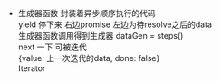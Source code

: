 * 生成器函数 封装着异步顺序执行的代码<br>
yield 停下来 右边promise 左边为待resolve之后的data<br>
生成器函数调用得到生成器 dataGen = steps()<br>
next 一下 可被迭代<br>
{value: 上一次迭代的data, done: false}<br>
Iterator